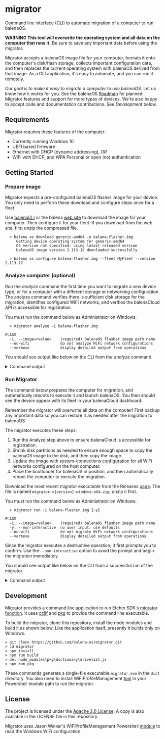 # migrator

Command line interface (CLI) to automate migration of a computer to run balenaOS.

**WARNING This tool will overwrite the operating system and all data on the computer that runs it.** Be sure to save any important data before using the migrator.

Migrator accepts a balenaOS image file for your computer, formats it onto the computer's disk/flash storage, collects important configuration data, and then replaces the current operating system with balenaOS derived from that image. As a CLI application, it's easy to automate, and you can run it remotely.

*Our goal is to make it easy to migrate a computer to use balenaOS.* Let us know how it works for you. See the balenaOS [Roadmap](https://balena.fider.io/posts/2/provide-tool-to-onboard-migrate-devices-already-deployed-in-the-field) for planned Migrator features and support for more types of devices. We're also happy to accept code and documentation contributions. See *Development* below.

## Requirements

Migrator requires these features of the computer:

* Currently running Windows 10
* UEFI based firmware
* Ethernet with DHCP (dynamic addressing), *OR*
* WiFi with DHCP, and WPA Personal or open (no) authentication

## Getting Started

### Prepare image
Migrator expects a pre-configured balenaOS flasher image for your device. You only need to perform these download and configure steps once for a fleet.

Use [balenaCLI](https://docs.balena.io/reference/balena-cli/#os-download-type) or the balena [web site](https://www.balena.io/os#download-os) to download the image for your computer. Then configure it for your fleet. If you download from the web site, first unzip the compressed file.
```
  > balena os download generic-amd64 -o balena-flasher.img
     Getting device operating system for generic-amd64
     OS version not specified: using latest released version
     balenaOS image version 2.113.12 downloaded successfully

  > balena os configure balena-flasher.img --fleet MyFleet --version 2.113.12
```

### Analyze computer (optional)
Run the *analyze* command the first time you want to migrate a new device type, or for a computer with a different storage or networking configuration. The analyze command verifies there is sufficient disk storage for the migration, identifies configured WiFi networks, and verifies the balenaCloud API is accessible for registration.

You must run the command below as Administrator on Windows.

```
  > migrator analyze -i balena-flasher.img

FLAGS
  -i, --image=<value>    (required) balenaOS flasher image path name
  --no-wifi              do not analyze WiFi network configurations
  --verbose              display detailed output from operations
```

You should see output like below on the CLI from the *analyze* command.
<details>
<summary>Command output</summary>

```
Found WiFi profiles:  quir29key, gal47lows
balena API is reachable from gal47lows (wifi)

Migrate \\.\PhysicalDrive0 with image .\balena-flasher-dev.img

Partitions on target:
index 1, offset 1048576, type C12A7328-F81F-11D2-BA4B-00A0C93EC93B
index 2, offset 105906176, type E3C9E316-0B5C-4DB8-817D-F92DF00215AE
index 3, offset 122683392, type EBD0A0A2-B9E5-4433-87C0-68B6B72699C7
index 4, offset 53129248768, type DE94BBA4-06D1-4D40-A16A-BFD50179D6AC
Boot partition not found on target
Require 42991616 (41.00 MB) for boot partition
RootA partition not found on target
Require 3977248768 (3793.00 MB) for rootA partition
Found 1048576 (1.00 MB) not allocated on disk \\.\PhysicalDrive0

Skip task: shrink partition C by 4020240384 (3834.00 MB)

Skip task: create and copy partitions

Skip task: write configuration

Skip task: bootloader setup
Skip task: reboot
```

</details>


### Run Migrator
The command below prepares the computer for migration, and automatically reboots to execute it and launch balenaOS. You then should see the device appear with its fleet in your balenaCloud dashboard.

Remember the migrator will overwrite all data on the computer! First backup any important data so you can restore it as needed after the migration to balenaOS.

The migrator executes these steps:

1. Run the Analyze step above to ensure balenaCloud is accessible for registration.
2. Shrink disk partitions as needed to ensure enough space to copy the balenaOS image to the disk, and then copy the image.
3. Update the image with system-connections [configuration](https://docs.balena.io/reference/OS/network/#wifi-setup) for all WiFi networks configured on the host computer.
4. Place the bootloader for balenaOS in position, and then automatically reboot the computer to execute the migration.

Download the most recent migrator executable from the Releases [page](https://github.com/balena-os/migrator/releases). The file is named `migrator-v{version}-windows-x64.zip`; unzip it first.

You must run the command below as Administrator on Windows.
```
  > migrator run -i balena-flasher.img [-y]

FLAGS
  -i, --image=<value>    (required) balenaOS flasher image path name
  -y, --non-interactive  no user input; use defaults
  --no-wifi              do not migrate WiFi network configurations
  --verbose              display detailed output from operations
```
Since the migrator executes a destructive operation, it first prompts you to confirm. Use the `--non-interactive` option to avoid the prompt and begin the migration immediately.

You should see output like below on the CLI from a successful run of the migrator.
<details>
<summary>Command output</summary>

```
Found WiFi profiles:  quir29key, gal47lows
balena API is reachable from gal47lows (wifi)

Migrate \\.\PhysicalDrive0 with image .\balena-flasher-dev.img

Partitions on target:
index 1, offset 1048576, type C12A7328-F81F-11D2-BA4B-00A0C93EC93B
index 2, offset 105906176, type E3C9E316-0B5C-4DB8-817D-F92DF00215AE
index 3, offset 122683392, type EBD0A0A2-B9E5-4433-87C0-68B6B72699C7
index 4, offset 53129248768, type DE94BBA4-06D1-4D40-A16A-BFD50179D6AC
Boot partition not found on target
Require 42991616 (41.00 MB) for boot partition
RootA partition not found on target
Require 3977248768 (3793.00 MB) for rootA partition
Found 1048576 (1.00 MB) not allocated on disk \\.\PhysicalDrive0
Shrink partition C by 4020240384 (3834.00 MB)

Create flasherBootPartition
Created new partition for boot at offset 49109008384 with size 42991616
Create flasherRootAPartition
Created new partition for data at offset 49152000000 with size 3977248768
Copy flasherBootPartition from image to disk
read: {"position":46137345,"bytes":41943041,"speed":655361128.9081677,"averageSpeed":655360015.625}
write: {"position":41943041,"bytes":41943041,"speed":645276985.799303,"averageSpeed":645277553.8461539}
Copy complete
Copy flasherRootAPartition from image to disk
read: {"position":281018368,"bytes":234881024,"speed":939524096,"averageSpeed":939524096}
write: {"position":232783872,"bytes":232783872,"speed":927426052.665908,"averageSpeed":927425784.8605578}
read: {"position":422576128,"bytes":376438784,"speed":892862464,"averageSpeed":752877568}
write: {"position":375390208,"bytes":375390208,"speed":882800964.0826695,"averageSpeed":749281852.2954092}
...
read: {"position":4022337537,"bytes":3976200193,"speed":692391510.844067,"averageSpeed":700652016.3876652}
write: {"position":3976200193,"bytes":3976200193,"speed":692235395.8367282,"averageSpeed":700281823.3532934}
Copy complete
Copying: /EFI/BOOT/BOOTX64.EFI  ~=>      N:\EFI\Boot\BOOTX64.EFI
Copying: /EFI/BOOT/GRUB.CFG     ~=>      N:\EFI\Boot\GRUB.CFG
Copying: /EFI/BOOT/GRUBENV      ~=>      N:\EFI\Boot\GRUBENV
Copying: /EFI/BOOT/bootx64.efi.secureboot       ~=>      N:\EFI\Boot\bootx64.efi.secureboot
Copying: /EFI/BOOT/grub.cfg.sig         ~=>      N:\EFI\Boot\grub.cfg.sig
Copying: /EFI/BOOT/grub_extraenv        ~=>      N:\EFI\Boot\grub_extraenv

Write network configuration
Wrote network configuration for quir29key
Wrote network configuration for gal47lows

Mount Windows boot partition and copy grub bootloader from image
Cleared up mount M: for EFI
Copying: /EFI/BOOT/BOOTX64.EFI 	~=>	 M:\EFI\Boot\BOOTX64.EFI
Copying: /EFI/BOOT/GRUB.CFG 	~=>	 M:\EFI\Boot\GRUB.CFG
Copying: /EFI/BOOT/GRUBENV 	~=>	 M:\EFI\Boot\GRUBENV
Copying: /EFI/BOOT/grub_extraenv 	~=>	 M:\EFI\Boot\grub_extraenv
Copied grub bootloader files
Set boot file
Boot file set. The operation completed successfully.

Migration complete, about to reboot
```

</details>


## Development
Migrator provides a command line application to run Etcher SDK's [migrator function](https://github.com/balena-io-modules/etcher-sdk/tree/master/lib/migrator). It uses [oclif](https://oclif.io) and [pkg](https://www.npmjs.com/package/pkg) to provide the command line executable.

To build the migrator, clone this repository, install the node modules and build it as shown below. Like the application itself, presently it builds only on Windows.

```
> git clone https://github.com/balena-os/migrator.git
> cd migrator
> npm install
> npm run build
> del node_modules\pkg\dictionary\drivelist.js
> npm run pkg
```
These commands generate a single-file executable `migrator.exe` in the `dist` directory. You also need to install WiFiProfileManagement [tool](https://github.com/jcwalker/WiFiProfileManagement) in your Powershell module path to run the migrator.

## License
The project is licensed under the [Apache 2.0 License](https://www.apache.org/licenses/LICENSE-2.0).
A copy is also available in the LICENSE file in this repository.

Migrator uses Jason Walker's WiFiProfileManagement Powershell [module](https://github.com/jcwalker/WiFiProfileManagement) to read the Windows WiFi configuration.
